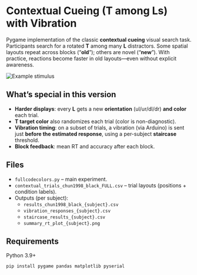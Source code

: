 # Contextual Cueing (T among Ls) with Vibration

Pygame implementation of the classic **contextual cueing** visual search task.  
Participants search for a rotated **T** among many **L** distractors. Some spatial layouts repeat across blocks (“**old**”); others are novel (“**new**”). With practice, reactions become faster in old layouts—even without explicit awareness.

![Example stimulus](assets/stimulus.png)

## What’s special in this version
- **Harder displays**: every **L** gets a new **orientation** (ul/ur/dl/dr) **and color** each trial.
- **T target color** also randomizes each trial (color is non-diagnostic).
- **Vibration timing**: on a subset of trials, a vibration (via Arduino) is sent just **before the estimated response**, using a per-subject **staircase** threshold.
- **Block feedback**: mean RT and accuracy after each block.

## Files
- `fullcodecolors.py` – main experiment.
- `contextual_trials_chun1998_black_FULL.csv` – trial layouts (positions + condition labels).
- Outputs (per subject):
  - `results_chun1998_black_{subject}.csv`
  - `vibration_responses_{subject}.csv`
  - `staircase_results_{subject}.csv`
  - `summary_rt_plot_{subject}.png`

## Requirements
Python 3.9+  
```bash
pip install pygame pandas matplotlib pyserial
